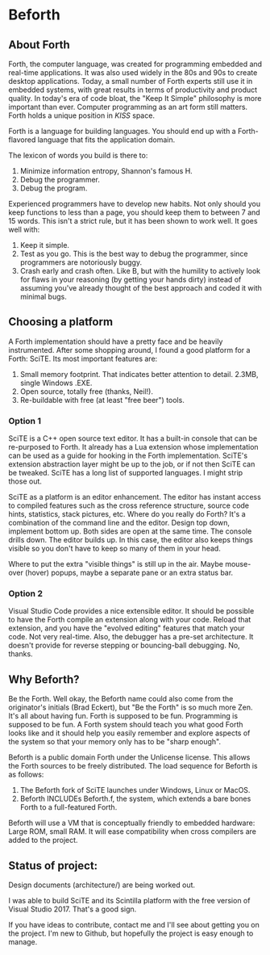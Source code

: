 # Beforth
## About Forth
Forth, the computer language, was created for programming embedded and real-time applications. It was also used widely in the 80s and 90s to create desktop applications. Today, a small number of Forth experts still use it in embedded systems, with great results in terms of productivity and product quality. In today's era of code bloat, the "Keep It Simple" philosophy is more important than ever. Computer programming as an art form still matters. Forth holds a unique position in *KISS* space.

Forth is a language for building languages. You should end up with a Forth-flavored language that fits the application domain. 

The lexicon of words you build is there to: 
1. Minimize information entropy, Shannon's famous H. 
2. Debug the programmer. 
3. Debug the program. 

Experienced programmers have to develop new habits. Not only should you keep functions to less than a page, you should keep them to between 7 and 15 words. This isn't a strict rule, but it has been shown to work well. It goes well with: 

1. Keep it simple. 
2. Test as you go. This is the best way to debug the programmer, since programmers are notoriously buggy. 
3. Crash early and crash often. Like B, but with the humility to actively look for flaws in your reasoning (by getting your hands dirty) instead of assuming you've already thought of the best approach and coded it with minimal bugs. 
## Choosing a platform
A Forth implementation should have a pretty face and be heavily instrumented. After some shopping around, I found a good platform for a Forth: SciTE. Its most important features are:
1. Small memory footprint. That indicates better attention to detail. 2.3MB, single Windows .EXE.
2. Open source, totally free (thanks, Neil!).
3. Re-buildable with free (at least "free beer") tools.
### Option 1
SciTE is a C++ open source text editor. It has a built-in console that can be re-purposed to Forth. It already has a Lua extension whose implementation can be used as a guide for hooking in the Forth implementation. SciTE's extension abstraction layer might be up to the job, or if not then SciTE can be tweaked. SciTE has a long list of supported languages. I might strip those out.

SciTE as a platform is an editor enhancement. The editor has instant access to compiled features such as the cross reference structure, source code hints, statistics, stack pictures, etc. Where do you really do Forth? It's a combination of the command line and the editor. Design top down, implement bottom up. Both sides are open at the same time. The console drills down. The editor builds up. In this case, the editor also keeps things visible so you don't have to keep so many of them in your head. 

Where to put the extra "visible things" is still up in the air. Maybe mouse-over (hover) popups, maybe a separate pane or an extra status bar. 

### Option 2
Visual Studio Code provides a nice extensible editor. It should be possible to have the Forth compile an extension along with your code. Reload that extension, and you have the "evolved editing" features that match your code. Not very real-time. Also, the debugger has a pre-set architecture. It doesn't provide for reverse stepping or bouncing-ball debugging. No, thanks.

## Why Beforth?
Be the Forth. Well okay, the Beforth name could also come from the originator's initials (Brad Eckert), but "Be the Forth" is so much more Zen. It's all about having fun. Forth is supposed to be fun. Programming is supposed to be fun. A Forth system should teach you what good Forth looks like and it should help you easily remember and explore aspects of the system so that your memory only has to be "sharp enough".

Beforth is a public domain Forth under the Unlicense license. This allows the Forth sources to be freely distributed. The load sequence for Beforth is as follows:

1. The Beforth fork of SciTE launches under Windows, Linux or MacOS.
2. Beforth INCLUDEs Beforth.f, the system, which extends a bare bones Forth to a full-featured Forth.

Beforth will use a VM that is conceptually friendly to embedded hardware: Large ROM, small RAM. It will ease compatibility when cross compilers are added to the project.
## Status of project:
Design documents (architecture/) are being worked out.

I was able to build SciTE and its Scintilla platform with the free version of Visual Studio 2017. That's a good sign.

If you have ideas to contribute, contact me and I'll see about getting you on the project. I'm new to Github, but hopefully the project is easy enough to manage.

